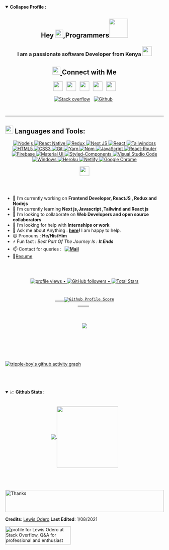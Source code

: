 <details open="">
<summary>
  <g-emoji class="g-emoji" alias="chart_with_upwards_trend" fallback-src="https://github.githubassets.com/images/icons/emoji/unicode/1f4c8.png"</g-emoji> 
  <strong>Collapse Profile : </strong>
</summary>
<h2 align="center">Hey  <a href="#"><img src="https://media.giphy.com/media/hvRJCLFzcasrR4ia7z/giphy.gif" width="25px"></a>,Programmers<a href="#"><img src="https://media.giphy.com/media/LnQjpWaON8nhr21vNW/giphy.gif" width="60"></a></h2>
   
<h3 align="center">I am a passionate software Developer from Kenya <a href="#"><img src="https://media.giphy.com/media/WUlplcMpOCEmTGBtBW/giphy.gif" width="30"></a></h3>
<h2 align="center"> <a href="#"><img src="https://media.giphy.com/media/5WJ6SOKeNKrSzblU4R/giphy.gif" width="25"> </a>Connect with Me </h2>

<p align='center'>
<a href="https://dev.to/odero"><img height="30" src="https://github.com/tripple-boy/tripple-boy/blob/master/icon/dev.png"></a>&nbsp;&nbsp;
<a href="https://twitter.com/_tripple_boy"><img height="30" src="https://github.com/tripple-boy/tripple-boy/blob/master/icon/twitter.png?raw=true"></a>&nbsp;&nbsp;
<a href="https://www.instagram.com/_tripple_boy/"><img height="30" src="https://github.com/tripple-boy/tripple-boy/blob/master/icon/instagram.png?raw=true"></a>&nbsp;&nbsp;
<a href="https://www.buymeacoffee.com/_tripple_boy"><img height="30" src="https://github.com/tripple-boy/tripple-boy/blob/master/icon/by-me-a-coffee.png?raw=true"></a>&nbsp;&nbsp;
<a href="https://www.linkedin.com/in/lewis-odero-5aa1241a2/"><img height="30" src="https://github.com/tripple-boy/tripple-boy/blob/master/icon/linkedin.png?raw=true"></a>
   <p align='center'>
  <a href="https://stackoverflow.com/users/15766112/lewis-odero?tab=profile"> <img alt="Stack overflow" src="https://img.shields.io/badge/Stack_Overflow-FE7A16?style=for-the-badge&logo=stack-overflow&logoColor=white)](https://stackoverflow.com/users/15766112/lewis-odero?tab=profile"/></a>&nbsp;&nbsp;
<a href="https://github.com/tripple-boy"> <img alt="Github" src="https://img.shields.io/badge/GitHub-100000?style=for-the-badge&logo=github&logoColor=white)](https://github.com/tripple-boy" /></a>&nbsp;&nbsp;
</p>
</p>
<br/>
<hr>

## <img src="https://media.giphy.com/media/1ynCEtlgMPAeNAqdnu/giphy.gif" width="25"> Languages and Tools:
<p align='center' >
   <a href="#"> 
   <img alt="Nodejs" src="https://img.shields.io/badge/Node.js-339933?style=for-the-badge&logo=nodedotjs&logoColor=white" />
   <img alt="React Native" src="https://img.shields.io/badge/-React_Native-007ACC?style=for-the-badge&logo=react&logoColor=white" />
   <img alt="Redux" src="https://img.shields.io/badge/Redux-593D88?style=for-the-badge&logo=redux&logoColor=white" />
  <img alt="Next JS" src="https://img.shields.io/badge/-Next_JS-000000?style=for-the-badge&logo=nextjs&logoColor=white" />
 <img alt="React" src="https://img.shields.io/badge/React-20232A?style=for-the-badge&logo=react&logoColor=61DAFB" /> 
  <img alt="Tailwindcss" src="https://img.shields.io/badge/-Tailwindcss-00E719?style=for-the-badge&logo=tailwindcss&logoColor=white" /> 
    <img alt="HTML5" src="https://img.shields.io/badge/HTML5-E34F26?style=for-the-badge&logo=html5&logoColor=white" /> 
    <img alt="CSS3" src="https://img.shields.io/badge/CSS3-1572B6?style=for-the-badge&logo=css3&logoColor=white" /> 
    <img alt="Git" src="https://img.shields.io/badge/Git-F05032?style=for-the-badge&logo=git&logoColor=white" /> 
    <img alt="Yarn" src="https://img.shields.io/badge/Yarn-2C8EBB?style=for-the-badge&logo=yarn&logoColor=white" /> 
    <img alt="Npm" src="https://img.shields.io/badge/npm-CB3837?style=for-the-badge&logo=npm&logoColor=white" /> 
   <img alt="JavaScript" src="https://img.shields.io/badge/JavaScript-F7DF1E?style=for-the-badge&logo=javascript&logoColor=black" /> 
    <img alt="React-Router" src="https://img.shields.io/badge/React_Router-CA4245?style=for-the-badge&logo=react-router&logoColor=white" /> 
    <img alt="Firebase" src="https://img.shields.io/badge/firebase-ffca28?style=for-the-badge&logo=firebase&logoColor=black" /> 
   <img alt="Material UI" src="https://img.shields.io/badge/Material--UI-0081CB?style=for-the-badge&logo=material-ui&logoColor=white" /> 
    <img alt="Styled-Components" src="https://img.shields.io/badge/styled--components-DB7093?style=for-the-badge&logo=styled-components&logoColor=white" /> 
    <img alt="Visual Studio Code" src="https://img.shields.io/badge/Visual_Studio_Code-0078D4?style=for-the-badge&logo=visual%20studio%20code&logoColor=white" /> 
    <img alt="Windows" src="https://img.shields.io/badge/Windows-0078D6?style=for-the-badge&logo=windows&logoColor=white" /> 
    <img alt="Heroku" src="https://img.shields.io/badge/Heroku-430098?style=for-the-badge&logo=heroku&logoColor=white" />
    <img alt="Netlify" src="https://img.shields.io/badge/Netlify-00C7B7?style=for-the-badge&logo=netlify&logoColor=white" />
    <img alt="Google Chrome" src="https://img.shields.io/badge/Google_chrome-4285F4?style=for-the-badge&logo=Google-chrome&logoColor=white" />
   </a>
 </p>

<p align="center">
 <a href="https://www.buymeacoffee.com/_tripple_boy"><img height="30" src="https://github.com/tripple-boy/tripple-boy/blob/master/icon/buy-me-a-coffee.png?raw=true"></a>
</p>

  <br/>

<br />

<p align="right">

- 🔭 I’m currently working on **Frontend Developer, ReactJS , Redux and Nodejs**
- 🌱 I’m currently learning **Next js,Javascript ,Tailwind and React js**
- 👯 I’m looking to collaborate on **Web Developers and open source collaborators**
- 🤔 I’m looking for help with **Internships or work**
- 💬 Ask me about Anything : **[here](https://github.com/tripple-boy/lewis-0dero-okongo/issues)!** I am happy to help.
- 😄 Pronouns : **He/His/Him**
- ⚡ Fun fact : *Best Part Of The Journey Is : **It Ends***
- 📫 Contact for queries : **&nbsp;&nbsp;<a href="mailto:lewisodero27@gmail.com"><img alt="Mail" src="https://img.shields.io/badge/Gmail-D14836?style=for-the-badge&logo=gmail&logoColor=white)](mailto:lewisodero27@gmail.com" /></a>&nbsp;&nbsp;**
- 📝[Resume](#)
</p>


<br/>
<br/>

<p align="center">
   <a href="#">
  <img src="https://gpvc.arturio.dev/tripple-boy" alt="profile views"> •  
  <img alt="GitHub followers" src="https://img.shields.io/github/followers/tripple-boy?label=Followers&style=social"> •   
  <img src="https://img.shields.io/github/stars/tripple-boy?label=Stars" alt="Total Stars">
   </a>
</p>
<p align="center">
  <code>
     <a href="#">
    <img src="https://img.shields.io/badge/dynamic/json?label=Gitwar%20Profile%20Score&style=for-the-badge&color=ee6f57&logo=github&logoColor=white&query=score&url=http%3A%2F%2Fgitwar-jayant.herokuapp.com%2Fapi%2Ftripple-boy" alt="Github Profile Score">
     </a> 
  </code>
</p>

#


<p align="center">
  <a href="#">
    <img align="center" src="https://github-readme-streak-stats.herokuapp.com/?user=tripple-boy&theme=dark&hide_border=true"/>
  </a>
</p>

#

<br/>


<br/>
<br/>

[![tripple-boy's github activity graph](https://activity-graph.herokuapp.com/graph?username=tripple-boy&bg_color=7ea46a&color=131113&line=9d0b15&point=6a58c6&area=true&hide_border=true)](#)

   
   

<br/>

#

<details open="">
<summary>
  <g-emoji class="g-emoji" alias="chart_with_upwards_trend" fallback-src="https://github.githubassets.com/images/icons/emoji/unicode/1f4c8.png">📈</g-emoji> 
  <strong>Github Stats : </strong>
</summary>
<br>
  
<p align="center">
  <a href="https://github.com/tripple-boy">
    <img align="center" src="https://github-readme-stats.vercel.app/api?username=tripple-boy&show_icons=true&hide_border=true&title_color=94b4a4&amp&icon_color=FFFFFF&amp&text_color=FFFFFF&amp&bg_color=000000&count_private=true&include_all_commits=true"/>
  </a>
  <a href="https://github.com/tripple-boy">
    <img align="center" height="195px" src="https://github-readme-stats.vercel.app/api/top-langs/?username=tripple-boy&text_color=FFFFFF&bg_color=000000&title_color=94b4a4&langs_count=15&layout=compact&hide_border=true" />
  </a>
</p>
</details>
<br>

#
<a href="#">
<img align='center' height="70" alt="Thanks" width="100%" src="https://github.com/tripple-boy/tripple-boy/blob/master/icon/Thanks.svg"/> </a>

**Credits**: [Lewis Odero](https://github.com/tripple-boy/)
**Last Edited**: 1/08/2021
</p>
<a href="https://stackoverflow.com/users/15766112/lewis-odero"><img src="https://stackoverflow.com/users/flair/15766112.png?theme=dark" width="208" height="58" alt="profile for Lewis Odero at Stack Overflow, Q&amp;A for professional and enthusiast programmers" title="profile for Lewis Odero at Stack Overflow, Q&amp;A for professional and enthusiast programmers"></a>


